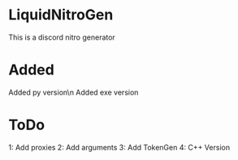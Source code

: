 # LiquidNitroGen
This is a discord nitro generator 
# Added
Added py version\n
Added exe version
# ToDo
1: Add proxies
2: Add arguments
3: Add TokenGen
4: C++ Version
